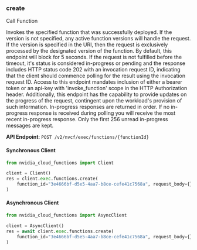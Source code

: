 
### create <a name="create"></a>
Call Function

Invokes the specified function that was successfully deployed. If the version  is not specified, any active function versions will handle the request. If  the version is specified in the URI, then the request is exclusively processed  by the designated version of the function. By default, this endpoint will block  for 5 seconds. If the request is not fulfilled before the timeout, it's status  is considered in-progress or pending and the response includes HTTP status code  202 with an invocation request ID, indicating that the client should commence  polling for the result using the invocation request ID. Access to this endpoint  mandates inclusion of either a bearer token or an api-key with 'invoke_function'  scope in the HTTP Authorization header. Additionally, this endpoint has the  capability to provide updates on the progress of the request, contingent  upon the workload's provision of such information. In-progress responses are returned in order. If no in-progress response is received  during polling you will receive the most recent in-progress response. Only the first  256 unread in-progress messages are kept. 

**API Endpoint**: `POST /v2/nvcf/exec/functions/{functionId}`

#### Synchronous Client

```python
from nvidia_cloud_functions import Client

client = Client()
res = client.exec.functions.create(
    function_id="3e4666bf-d5e5-4aa7-b8ce-cefe41c7568a", request_body={}
)
```

#### Asynchronous Client

```python
from nvidia_cloud_functions import AsyncClient

client = AsyncClient()
res = await client.exec.functions.create(
    function_id="3e4666bf-d5e5-4aa7-b8ce-cefe41c7568a", request_body={}
)
```

